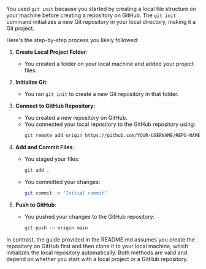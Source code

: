 You used `git init` because you started by creating a local file structure on your machine before creating a repository on GitHub. The `git init` command initializes a new Git repository in your local directory, making it a Git project. 

Here's the step-by-step process you likely followed:

1. **Create Local Project Folder**:
   - You created a folder on your local machine and added your project files.

2. **Initialize Git**:
   - You ran `git init` to create a new Git repository in that folder.

3. **Connect to GitHub Repository**:
   - You created a new repository on GitHub.
   - You connected your local repository to the GitHub repository using:
     ```sh
     git remote add origin https://github.com/YOUR-USERNAME/REPO-NAME.git
     ```

4. **Add and Commit Files**:
   - You staged your files:
     ```sh
     git add .
     ```
   - You committed your changes:
     ```sh
     git commit -m "Initial commit"
     ```

5. **Push to GitHub**:
   - You pushed your changes to the GitHub repository:
     ```sh
     git push -u origin main
     ```

In contrast, the guide provided in the README.md assumes you create the repository on GitHub first and then clone it to your local machine, which initializes the local repository automatically. Both methods are valid and depend on whether you start with a local project or a GitHub repository.